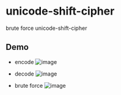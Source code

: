 
# unicode-shift-cipher

brute force unicode-shift-cipher


## Demo

- encode 
![image](https://github.com/khuluqilkarim/brute_unicode-shift-cipher/assets/128450290/47455eb3-0407-426e-8f0b-a5a2cf647a92)

- decode
![image](https://github.com/khuluqilkarim/brute_unicode-shift-cipher/assets/128450290/95a90413-f8df-4dbb-a75f-6423f502ca6a)

- brute force 
![image](https://github.com/khuluqilkarim/brute_unicode-shift-cipher/assets/128450290/99124be5-0df5-49c2-9424-eb1041574f95)

